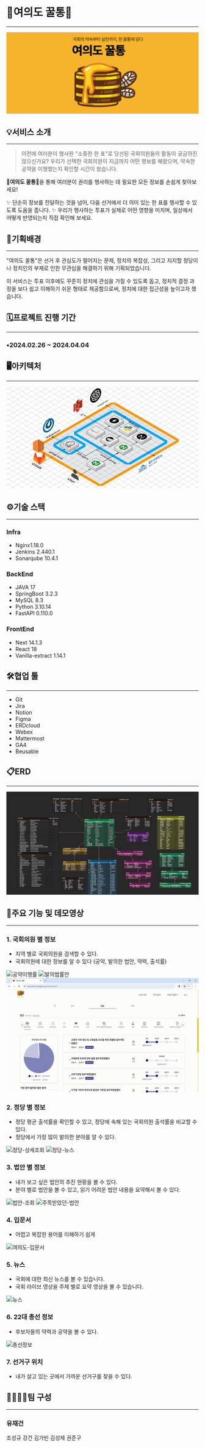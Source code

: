 # 🐝여의도 꿀통🐝

---

![Untitled](./images/여의도%20꿀통.png)

## 💡서비스 소개

---

> 이전에 여러분이 행사한 "소중한 한 표"로 당선된 국회의원들의 활동이 궁금하진 않으신가요?
우리가 선택한 국회의원이 지금까지 어떤 행보를 해왔으며, 약속한 공약을 이행했는지 확인할 시간이 왔습니다.

🐝**여의도 꿀통**🐝을 통해 여러분이 권리를 행사하는 데 필요한 모든 정보를 손쉽게 찾아보세요!

✨ 단순히 정보를 전달하는 것을 넘어, 다음 선거에서 더 의미 있는 한 표를 행사할 수 있도록 도움을 줍니다.
✨ 우리가 행사하는 투표가 실제로 어떤 영향을 미치며, 일상에서 어떻게 반영되는지 직접 확인해 보세요.
>

## 🔎기획배경

---

"여의도 꿀통"은 선거 후 관심도가 떨어지는 문제, 정치의 복잡성, 그리고 지지할 정당이나 정치인의 부재로 인한 무관심을 해결하기 위해 기획되었습니다.

이 서비스는 투표 이후에도 꾸준히 정치에 관심을 가질 수 있도록 돕고, 정치적 결정 과정을 보다 쉽고 이해하기 쉬운 형태로 제공함으로써, 정치에 대한 접근성을 높이고자 했습니다.

## 🗓️프로젝트 진행 기간

---

### ▪️2024.02.26 ~ 2024.04.04

## 🖥️아키텍처

---

![Untitled](./images/systemarchitecture.png)

## ⚙️기술 스택

---

### Infra

- Nginx1.18.0
- Jenkins 2.440.1
- Sonarqube 10.4.1

### BackEnd

- JAVA 17
- SpringBoot 3.2.3
- MySQL 8.3
- Python 3.10.14
- FastAPI 0.110.0

### FrontEnd

- Next 14.1.3
- React 18
- Vanilla-extract 1.14.1

## 🛠️협업 툴

---

- Git
- Jira
- Notion
- Figma
- ERDcloud
- Webex
- Mattermost
- GA4
- Beusable

## 📋ERD

---

![Untitled](./images/erd.png)

## 📕주요 기능 및 데모영상

---

### 1. 국회의원 별 정보

- 지역 별로 국회의원을 검색할 수 있다.
- 국회의원에 대한 정보를 알 수 있다 (공약, 발의한 법안, 약력, 출석률)

![공약이행률](images/공약이행률.gif)
![발의법률안](images/발의법률안.gif)
![발의법률안-카테고리](images/발의법률안-카테고리.gif)

### 2. 정당 별 정보

- 정당 평균 출석률을 확인할 수 있고, 정당에 속해 있는 국회의원 출석률을 비교할 수 있다.
- 정당에서 가장 많이 발의한 분야를 알 수 있다.

![정당-상세조회](images/정당-상세조회.gif)
![정당-뉴스](images/정당-뉴스.gif)

### 3. 법안 별 정보

- 내가 보고 싶은 법안의 추진 현황을 볼 수 있다.
- 분야 별로 법안을 볼 수 있고, 읽기 어려운 법안 내용을 요약해서 볼 수 있다.

![법안-조회](images/법안-조회.gif)
![주목받았던-법안](images/주목받았던-법안.gif)

### 4. 입문서

- 어렵고 복잡한 용어를 이해하기 쉽게

![여의도-입문서](images/여의도-입문서.gif)

### 5. 뉴스

- 국회에 대한 최신 뉴스를 볼 수 있습니다.
- 국회 라이브 영상을 주제 별로 요약 영상을 볼 수 있습니다.

![뉴스](images/뉴스.gif)

### 6. 22대 총선 정보

- 후보자들의 약력과 공약을 볼 수 있다.

![총선정보](images/22대-총선-후보자-확인.gif)

### 7. 선거구 위치

- 내가 살고 있는 곳에서 가까운 선거구를 찾을 수 있다.


## 👨‍👩‍👧‍👧팀 구성

---

### 유재건
조성규
강건
김가빈
김성제
권준구
